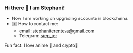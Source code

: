 ### Hi there 👋 I am Stephani!

- Now I am working on upgrading accounts in blockchains.
- ✉️ How to contact me:
  - email: stephaniterenteva@gmail.com
  - Telegram: [step_ter](https://t.me/step_ter)

 
Fun fact: I love anime 🦄 and crypto💸
